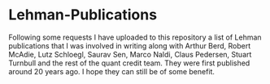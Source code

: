 # Lehman-Publications
Following some requests I have uploaded to this repository a list of Lehman publications that I was involved in writing along with Arthur Berd, Robert McAdie, Lutz Schloegl, Saurav Sen, Marco Naldi, Claus Pedersen, Stuart Turnbull and the rest of the quant credit team. They were first published around 20 years ago.
I hope they can still be of some benefit.
